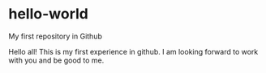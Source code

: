 # hello-world
My first repository in Github

Hello all! This is my first experience in github. I am looking forward to work with you and be good to me.
